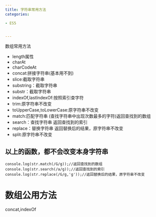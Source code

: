 ```yaml
---
title: 字符串常用方法
categories: 

- ES5


---
```


数组常用方法
- length属性
- charAt
- charCodeAt
- concat:拼接字符串(基本用不到)
- slice:截取字符串
- substring：截取字符串
- substr：截取字符串
- indexOf,lastIndexOf:按照索引查字符
- trim:原字符串不改变
- toUpperCase,toLowerCase:原字符串不改变
- match:匹配字符串  (查找字符串中出现次数最多的字符)返回查找到的数组
- search：查找字符串     返回查找到的索引
- replace：替换字符串    返回替换后的结果，原字符串不改变
- split:原字符串不改变

## 以上的函数，都不会改变本身字符串

```
console.log(str.match(/G/g));//返回查找到的数组
console.log(str.search(/a/g));//返回查找到的索引
console.log(str.replace(/G/g,'g'));//返回替换后的结果，原字符串不改变
```


# 数组公用方法
concat,indexOf  